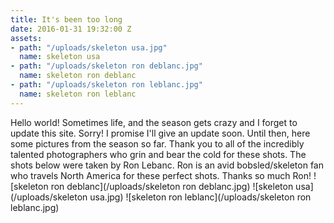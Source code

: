 ```yaml
---
title: It's been too long
date: 2016-01-31 19:32:00 Z
assets:
- path: "/uploads/skeleton usa.jpg"
  name: skeleton usa
- path: "/uploads/skeleton ron deblanc.jpg"
  name: skeleton ron deblanc
- path: "/uploads/skeleton ron leblanc.jpg"
  name: skeleton ron leblanc
---
```


Hello world! Sometimes life, and the season gets crazy and I forget to update this site. Sorry! I promise I'll give an update soon. Until then, here some pictures from the season so far. Thank you to all of the incredibly talented photographers who grin and bear the cold for these shots. The shots below were taken by Ron Lebanc. Ron is an avid bobsled/skeleton fan who travels North America for these perfect shots. Thanks so much Ron! ![skeleton ron deblanc](/uploads/skeleton ron deblanc.jpg) ![skeleton usa](/uploads/skeleton usa.jpg) ![skeleton ron leblanc](/uploads/skeleton ron leblanc.jpg) 
